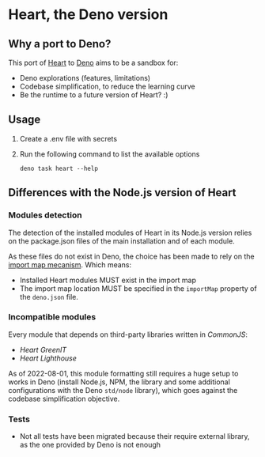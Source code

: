 # Heart, the Deno version

## Why a port to Deno?

This port of [Heart](https://heart.fabernovel.com/) to
[Deno](https://deno.land/) aims to be a sandbox for:

- Deno explorations (features, limitations)
- Codebase simplification, to reduce the learning curve
- Be the runtime to a future version of Heart? :)

## Usage

1. Create a .env file with secrets
2. Run the following command to list the available options

   ```shell
   deno task heart --help
   ```

## Differences with the Node.js version of Heart

### Modules detection

The detection of the installed modules of Heart in its Node.js version relies on the
package.json files of the main installation and of each module.

As these files do not exist in Deno, the choice has been made to rely on the
[import map mecanism](https://deno.land/manual/linking_to_external_code/import_maps).
Which means:

- Installed Heart modules MUST exist in the import map
- The import map location MUST be specified in the `importMap` property of the
  `deno.json` file.

### Incompatible modules

Every module that depends on third-party libraries written in _CommonJS_:
- _Heart GreenIT_
- _Heart Lighthouse_

As of 2022-08-01, this module formatting still requires a huge setup to works in Deno (install Node.js, NPM, the library and some additional configurations with the Deno `std/node` library), which goes against the codebase simplification objective.

### Tests

- Not all tests have been migrated because their require external library, as
  the one provided by Deno is not enough

